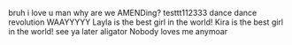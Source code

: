 bruh i love u man
why are we AMENDing?
testtt112333
dance dance revolution
WAAYYYYY
Layla is the best girl in the world!
Kira is the best girl in the world!
see ya later aligator
Nobody loves me anymoar
